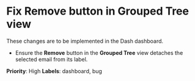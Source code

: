 # Fix Remove button in Grouped Tree view

These changes are to be implemented in the Dash dashboard.

- Ensure the **Remove** button in the **Grouped Tree** view detaches the selected email from its label.

**Priority**: High
**Labels**: dashboard, bug
